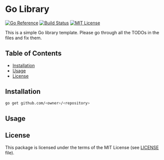 <!-- TODO: set a name of the Go library -->
# Go Library

[![Go Reference][go-ref-svg]][go-ref]
[![Build Status][ci-svg]][ci]
[![MIT License][license-svg]][license] <!-- TODO: use a different license if you need to -->

This is a simple Go library template. Please go through all the TODOs
in the files and fix them.

## Table of Contents

* [Installation](#installation)
* [Usage](#usage)
* [License](#license)

## Installation

<!-- TODO: set a link to the repository -->

```bash
go get github.com/<owner>/<repository>
```

## Usage

<!-- TODO: add usage examples or links to them -->

## License

<!-- TODO: use a different license if you need to -->

This package is licensed under the terms of the MIT License
(see [LICENSE][license] file).

<!-- TODO: set a link to the repository -->
[go-ref-svg]: https://pkg.go.dev/badge/github.com/<owner>/<repository>.svg
<!-- TODO: set a link to the repository -->
[go-ref]: https://pkg.go.dev/github.com/<owner>/<repository>
<!-- TODO: set a link to the repository -->
[ci-svg]: https://github.com/<owner>/<repository>/actions/workflows/go.yaml/badge.svg
<!-- TODO: set a link to the repository -->
[ci]: https://github.com/<owner>/<repository>/actions/workflows/go.yaml
<!-- TODO: use a different license if you need to -->
[license-svg]: https://img.shields.io/badge/License-MIT-blue.svg
[license]: ./LICENSE
